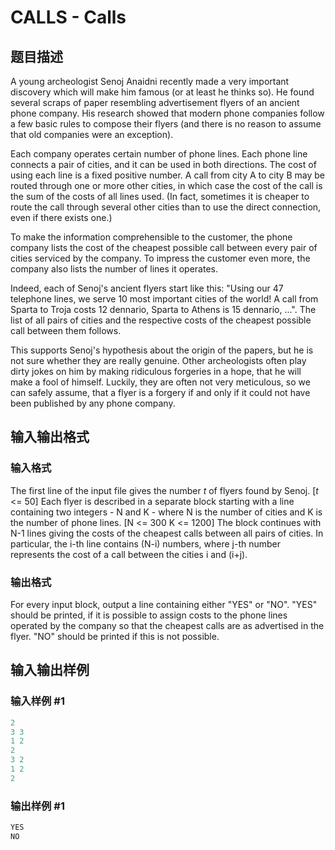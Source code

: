# CALLS - Calls

## 题目描述

 A young archeologist Senoj Anaidni recently made a very important discovery which will make him famous (or at least he thinks so). He found several scraps of paper resembling advertisement flyers of an ancient phone company. His research showed that modern phone companies follow a few basic rules to compose their flyers (and there is no reason to assume that old companies were an exception).

Each company operates certain number of phone lines. Each phone line connects a pair of cities, and it can be used in both directions. The cost of using each line is a fixed positive number. A call from city A to city B may be routed through one or more other cities, in which case the cost of the call is the sum of the costs of all lines used. (In fact, sometimes it is cheaper to route the call through several other cities than to use the direct connection, even if there exists one.)

To make the information comprehensible to the customer, the phone company lists the cost of the cheapest possible call between every pair of cities serviced by the company. To impress the customer even more, the company also lists the number of lines it operates.

Indeed, each of Senoj's ancient flyers start like this: "Using our 47 telephone lines, we serve 10 most important cities of the world! A call from Sparta to Troja costs 12 dennario, Sparta to Athens is 15 dennario, ...". The list of all pairs of cities and the respective costs of the cheapest possible call between them follows.

This supports Senoj's hypothesis about the origin of the papers, but he is not sure whether they are really genuine. Other archeologists often play dirty jokes on him by making ridiculous forgeries in a hope, that he will make a fool of himself. Luckily, they are often not very meticulous, so we can safely assume, that a flyer is a forgery if and only if it could not have been published by any phone company.

## 输入输出格式

### 输入格式

 The first line of the input file gives the number _t_ of flyers found by Senoj. \[_t_ <= 50\] Each flyer is described in a separate block starting with a line containing two integers - N and K - where N is the number of cities and K is the number of phone lines. \[N <= 300 K <= 1200\] The block continues with N-1 lines giving the costs of the cheapest calls between all pairs of cities. In particular, the i-th line contains (N-i) numbers, where j-th number represents the cost of a call between the cities i and (i+j).

### 输出格式

For every input block, output a line containing either "YES" or "NO". "YES" should be printed, if it is possible to assign costs to the phone lines operated by the company so that the cheapest calls are as advertised in the flyer. "NO" should be printed if this is not possible.

## 输入输出样例

### 输入样例 #1

```cpp
2
3 3
1 2
2
3 2
1 2
2
```


### 输出样例 #1

```cpp
YES
NO
```


